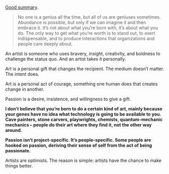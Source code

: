 [Good summary](https://www.deanyeong.com/book-notes/linchpin).

> No one is a genius all the time, but all of us are geniuses sometimes. Abundance is possible, but only if we can imagine it and then embrace it. It’s not about what you’re born with, it’s about what you do. The only way to get what you’re worth is to stand out, to exert indispensable, and to produce interactions that organizations and people care deeply about.


An artist is someone who uses bravery, insight, creativity, and boldness to challenge the status quo. And an artist takes it personally.

Art is a personal gift that changes the recipient. The medium doesn’t matter. The intent does.

Art is a personal act of courage, something one human does that creates change in another.

Passion is a desire, insistence, and willingness to give a gift.

**I don’t believe that you’re born to do a certain kind of art, mainly because your genes have no idea what technology is going to be available to you. Cave painters, stone carvers, playwrights, chemists, quantum-mechanic mechanics – people do their art where they find it, not the other way around.**

**Passion isn’t project-specific. It’s people-specific. Some people are hooked on passion, deriving their sense of self from the act of being passionate.**

Artists are optimists. The reason is simple: artists have the chance to make things better.

